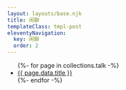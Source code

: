 ```yaml
---
layout: layouts/base.njk
title: 闲聊
templateClass: tmpl-post
eleventyNavigation:
  key: 闲聊
  order: 2
---
```



<div>


<ul>
   {%- for page in collections.talk -%}
    <li>
      <a href="{{ page.url }}">{{ page.data.title }}</a>
    </li>
  {%- endfor -%}

</ul>

 </div>
